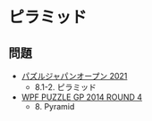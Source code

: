 # ピラミッド

## 問題
- [パズルジャパンオープン 2021](../questions/jwpc2021.md)
	- 8.1-2. ピラミッド
- [WPF PUZZLE GP 2014 ROUND 4](../questions/wpfpgp2014_4.md)
	- 8\. Pyramid
